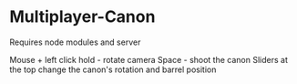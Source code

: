 # Multiplayer-Canon

Requires node modules and server

Mouse + left click hold - rotate camera
Space - shoot the canon
Sliders at the top change the canon's rotation and barrel position
